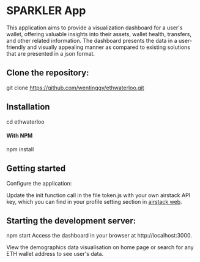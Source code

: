 # SPARKLER App 
This application aims to provide a visualization dashboard for a user's wallet, offering valuable insights into their assets, wallet health, transfers, and other related information. The dashboard presents the data in a user-friendly and visually appealing manner as compared to existing solutions that are presented in a json format.

## Clone the repository:
git clone https://github.com/wentinggy/ethwaterloo.git

## Installation
cd ethwaterloo
#### With NPM

npm install

## Getting started
Configure the application:

Update the init function call in the file token.js with your own airstack API key, which you can find in your profile setting section in [airstack web](https://app.airstack.xyz).

## Starting the development server:

npm start
Access the dashboard in your browser at http://localhost:3000.

View the demographics data visualisation on home page or search for any ETH wallet address to see user's data.
